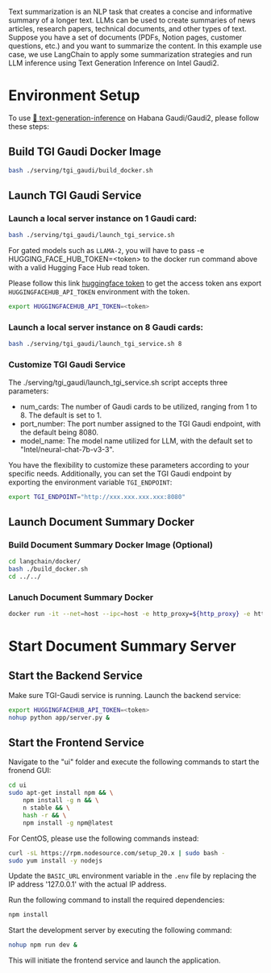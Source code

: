 Text summarization is an NLP task that creates a concise and informative summary of a longer text. LLMs can be used to create summaries of news articles, research papers, technical documents, and other types of text. Suppose you have a set of documents (PDFs, Notion pages, customer questions, etc.) and you want to summarize the content. In this example use case, we use LangChain to apply some summarization strategies and run LLM inference using Text Generation Inference on Intel Gaudi2.

# Environment Setup
To use [🤗 text-generation-inference](https://github.com/huggingface/text-generation-inference) on Habana Gaudi/Gaudi2, please follow these steps:

## Build TGI Gaudi Docker Image
```bash
bash ./serving/tgi_gaudi/build_docker.sh
```

## Launch TGI Gaudi Service

### Launch a local server instance on 1 Gaudi card:
```bash
bash ./serving/tgi_gaudi/launch_tgi_service.sh
```

For gated models such as `LLAMA-2`, you will have to pass -e HUGGING_FACE_HUB_TOKEN=\<token\> to the docker run command above with a valid Hugging Face Hub read token.

Please follow this link [huggingface token](https://huggingface.co/docs/hub/security-tokens) to get the access token ans export `HUGGINGFACEHUB_API_TOKEN` environment with the token.

```bash
export HUGGINGFACEHUB_API_TOKEN=<token>
```

### Launch a local server instance on 8 Gaudi cards:
```bash
bash ./serving/tgi_gaudi/launch_tgi_service.sh 8
```

### Customize TGI Gaudi Service

The ./serving/tgi_gaudi/launch_tgi_service.sh script accepts three parameters:
- num_cards: The number of Gaudi cards to be utilized, ranging from 1 to 8. The default is set to 1.
- port_number: The port number assigned to the TGI Gaudi endpoint, with the default being 8080.
- model_name: The model name utilized for LLM, with the default set to "Intel/neural-chat-7b-v3-3".

You have the flexibility to customize these parameters according to your specific needs. Additionally, you can set the TGI Gaudi endpoint by exporting the environment variable `TGI_ENDPOINT`:
```bash
export TGI_ENDPOINT="http://xxx.xxx.xxx.xxx:8080"
```

## Launch Document Summary Docker

### Build Document Summary Docker Image (Optional)

```bash
cd langchain/docker/
bash ./build_docker.sh
cd ../../
```

### Lanuch Document Summary Docker

```bash
docker run -it --net=host --ipc=host -e http_proxy=${http_proxy} -e https_proxy=${https_proxy} -v /var/run/docker.sock:/var/run/docker.sock intel/gen-ai-examples:document-summarize bash
```


# Start Document Summary Server

## Start the Backend Service
Make sure TGI-Gaudi service is running. Launch the backend service:

```bash
export HUGGINGFACEHUB_API_TOKEN=<token>
nohup python app/server.py &
```

## Start the Frontend Service

Navigate to the "ui" folder and execute the following commands to start the fronend GUI:
```bash
cd ui
sudo apt-get install npm && \
    npm install -g n && \
    n stable && \
    hash -r && \
    npm install -g npm@latest
```

For CentOS, please use the following commands instead:

```bash
curl -sL https://rpm.nodesource.com/setup_20.x | sudo bash -
sudo yum install -y nodejs
```

Update the `BASIC_URL` environment variable in the `.env` file by replacing the IP address '127.0.0.1' with the actual IP address.

Run the following command to install the required dependencies:
```bash
npm install
```

Start the development server by executing the following command:
```bash
nohup npm run dev &
```

This will initiate the frontend service and launch the application.
